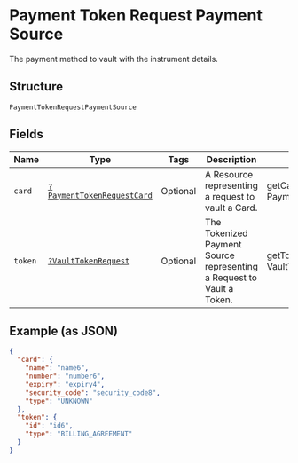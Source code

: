 
# Payment Token Request Payment Source

The payment method to vault with the instrument details.

## Structure

`PaymentTokenRequestPaymentSource`

## Fields

| Name | Type | Tags | Description | Getter | Setter |
|  --- | --- | --- | --- | --- | --- |
| `card` | [`?PaymentTokenRequestCard`](../../doc/models/payment-token-request-card.md) | Optional | A Resource representing a request to vault a Card. | getCard(): ?PaymentTokenRequestCard | setCard(?PaymentTokenRequestCard card): void |
| `token` | [`?VaultTokenRequest`](../../doc/models/vault-token-request.md) | Optional | The Tokenized Payment Source representing a Request to Vault a Token. | getToken(): ?VaultTokenRequest | setToken(?VaultTokenRequest token): void |

## Example (as JSON)

```json
{
  "card": {
    "name": "name6",
    "number": "number6",
    "expiry": "expiry4",
    "security_code": "security_code8",
    "type": "UNKNOWN"
  },
  "token": {
    "id": "id6",
    "type": "BILLING_AGREEMENT"
  }
}
```

